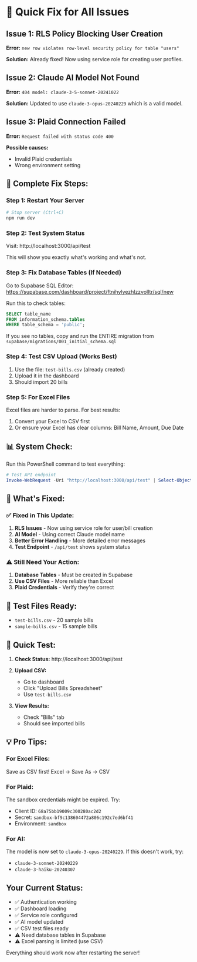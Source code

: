 # 🚨 Quick Fix for All Issues

## Issue 1: RLS Policy Blocking User Creation
**Error:** `new row violates row-level security policy for table "users"`

**Solution:** Already fixed! Now using service role for creating user profiles.

## Issue 2: Claude AI Model Not Found
**Error:** `404 model: claude-3-5-sonnet-20241022`

**Solution:** Updated to use `claude-3-opus-20240229` which is a valid model.

## Issue 3: Plaid Connection Failed
**Error:** `Request failed with status code 400`

**Possible causes:**
- Invalid Plaid credentials
- Wrong environment setting

## 🔧 Complete Fix Steps:

### Step 1: Restart Your Server
```powershell
# Stop server (Ctrl+C)
npm run dev
```

### Step 2: Test System Status
Visit: http://localhost:3000/api/test

This will show you exactly what's working and what's not.

### Step 3: Fix Database Tables (If Needed)

Go to Supabase SQL Editor: https://supabase.com/dashboard/project/ftnihylyezhlzzvolltr/sql/new

Run this to check tables:
```sql
SELECT table_name 
FROM information_schema.tables 
WHERE table_schema = 'public';
```

If you see no tables, copy and run the ENTIRE migration from `supabase/migrations/001_initial_schema.sql`

### Step 4: Test CSV Upload (Works Best)
1. Use the file: `test-bills.csv` (already created)
2. Upload it in the dashboard
3. Should import 20 bills

### Step 5: For Excel Files
Excel files are harder to parse. For best results:
1. Convert your Excel to CSV first
2. Or ensure your Excel has clear columns: Bill Name, Amount, Due Date

## 📊 System Check:

Run this PowerShell command to test everything:
```powershell
# Test API endpoint
Invoke-WebRequest -Uri "http://localhost:3000/api/test" | Select-Object -ExpandProperty Content | ConvertFrom-Json | Format-List
```

## 🎯 What's Fixed:

### ✅ Fixed in This Update:
1. **RLS Issues** - Now using service role for user/bill creation
2. **AI Model** - Using correct Claude model name
3. **Better Error Handling** - More detailed error messages
4. **Test Endpoint** - `/api/test` shows system status

### ⚠️ Still Need Your Action:
1. **Database Tables** - Must be created in Supabase
2. **Use CSV Files** - More reliable than Excel
3. **Plaid Credentials** - Verify they're correct

## 📝 Test Files Ready:
- `test-bills.csv` - 20 sample bills
- `sample-bills.csv` - 15 sample bills

## 🚀 Quick Test:

1. **Check Status:**
   http://localhost:3000/api/test

2. **Upload CSV:**
   - Go to dashboard
   - Click "Upload Bills Spreadsheet"
   - Use `test-bills.csv`

3. **View Results:**
   - Check "Bills" tab
   - Should see imported bills

## 💡 Pro Tips:

### For Excel Files:
Save as CSV first! Excel → Save As → CSV

### For Plaid:
The sandbox credentials might be expired. Try:
- Client ID: `68a75bb19009c300280ac2d2`
- Secret: `sandbox-bf9c138604472a806c192c7ed6bf41`
- Environment: `sandbox`

### For AI:
The model is now set to `claude-3-opus-20240229`. If this doesn't work, try:
- `claude-3-sonnet-20240229`
- `claude-3-haiku-20240307`

## Your Current Status:
- ✅ Authentication working
- ✅ Dashboard loading
- ✅ Service role configured
- ✅ AI model updated
- ✅ CSV test files ready
- ⚠️ Need database tables in Supabase
- ⚠️ Excel parsing is limited (use CSV)

Everything should work now after restarting the server!
